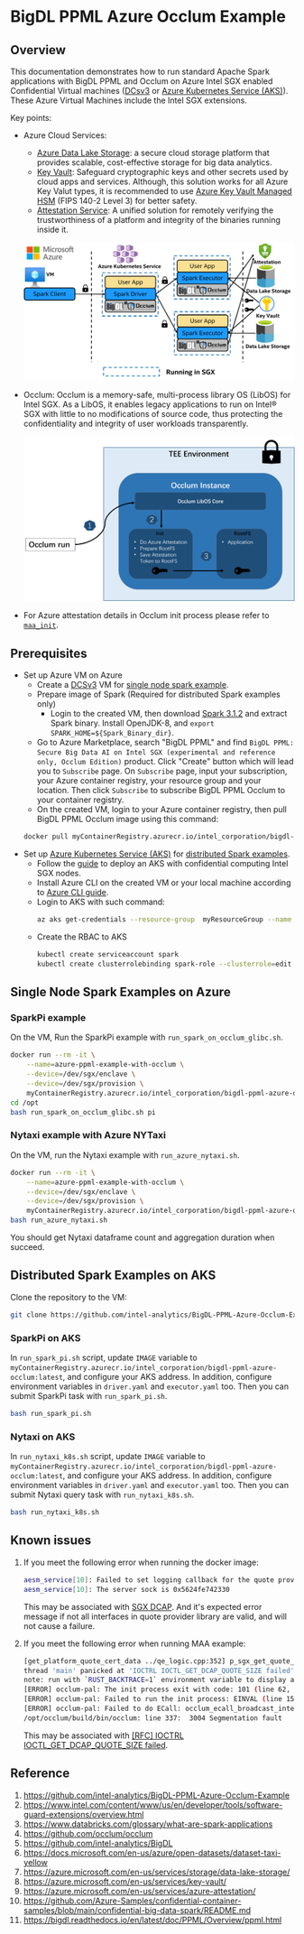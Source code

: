 # BigDL PPML Azure Occlum Example

## Overview

This documentation demonstrates how to run standard Apache Spark applications with BigDL PPML and Occlum on Azure Intel SGX enabled Confidential Virtual machines ([DCsv3](https://docs.microsoft.com/en-us/azure/virtual-machines/dcv3-series) or [Azure Kubernetes Service (AKS)](https://azure.microsoft.com/en-us/services/kubernetes-service/)). These Azure Virtual Machines include the Intel SGX extensions.

Key points:

* Azure Cloud Services:  
    * [Azure Data Lake Storage](https://azure.microsoft.com/en-us/services/storage/data-lake-storage/): a secure cloud storage platform that provides scalable, cost-effective storage for big data analytics. 
    * [Key Vault](https://azure.microsoft.com/en-us/services/key-vault/): Safeguard cryptographic keys and other secrets used by cloud apps and services. Although, this solution works for all Azure Key Valut types, it is recommended to use [Azure Key Vault Managed HSM](https://learn.microsoft.com/en-us/azure/key-vault/managed-hsm/overview) (FIPS 140-2 Level 3) for better safety.
    * [Attestation Service](https://azure.microsoft.com/en-us/services/azure-attestation/): A unified solution for remotely verifying the trustworthiness of a platform and integrity of the binaries running inside it.

    ![Distributed Spark in SGX on Azure](../images/spark_sgx_azure.png)

* Occlum: Occlum is a memory-safe, multi-process library OS (LibOS) for Intel SGX. As a LibOS, it enables legacy applications to run on Intel® SGX with little to no modifications of source code, thus protecting the confidentiality and integrity of user workloads transparently.

    ![Microsoft Azure Attestation on Azure](../images/occlum_maa.png)

* For Azure attestation details in Occlum init process please refer to [`maa_init`](https://github.com/occlum/occlum/tree/master/demos/remote_attestation/azure_attestation/maa_init).

## Prerequisites

* Set up Azure VM on Azure
    * Create a [DCSv3](https://docs.microsoft.com/en-us/azure/virtual-machines/dcv3-series) VM for [single node spark example](#single-node-spark-examples-on-azure).
    * Prepare image of Spark (Required for distributed Spark examples only)
      * Login to the created VM, then download [Spark 3.1.2](https://archive.apache.org/dist/spark/spark-3.1.2/spark-3.1.2-bin-hadoop3.2.tgz) and extract Spark binary. Install OpenJDK-8, and `export SPARK_HOME=${Spark_Binary_dir}`.
    * Go to Azure Marketplace, search "BigDL PPML" and find `BigDL PPML: Secure Big Data AI on Intel SGX (experimental and reference only, Occlum Edition)` product. Click "Create" button which will lead you to `Subscribe` page.
      On `Subscribe` page, input your subscription, your Azure container registry, your resource group and your location. Then click `Subscribe` to subscribe BigDL PPML Occlum to your container registry.
    * On the created VM, login to your Azure container registry, then pull BigDL PPML Occlum image using this command:
    ```bash
    docker pull myContainerRegistry.azurecr.io/intel_corporation/bigdl-ppml-azure-occlum:latest
    ```
* Set up [Azure Kubernetes Service (AKS)](https://azure.microsoft.com/en-us/services/kubernetes-service/) for [distributed Spark examples](#distributed-spark-example-on-aks).
  * Follow the [guide](https://learn.microsoft.com/en-us/azure/confidential-computing/confidential-enclave-nodes-aks-get-started) to deploy an AKS with confidential computing Intel SGX nodes.
  * Install Azure CLI on the created VM or your local machine according to [Azure CLI guide](https://docs.microsoft.com/en-us/cli/azure/install-azure-cli).
  * Login to AKS with such command:
    ```bash
    az aks get-credentials --resource-group  myResourceGroup --name myAKSCluster
    ```
  * Create the RBAC to AKS
    ```bash
    kubectl create serviceaccount spark
    kubectl create clusterrolebinding spark-role --clusterrole=edit --serviceaccount=default:spark --namespace=default
    ```
## Single Node Spark Examples on Azure
### SparkPi example

On the VM, Run the SparkPi example with `run_spark_on_occlum_glibc.sh`.

```bash
docker run --rm -it \
    --name=azure-ppml-example-with-occlum \
    --device=/dev/sgx/enclave \
    --device=/dev/sgx/provision \
    myContainerRegistry.azurecr.io/intel_corporation/bigdl-ppml-azure-occlum:latest bash 
cd /opt
bash run_spark_on_occlum_glibc.sh pi
```

### Nytaxi example with Azure NYTaxi

On the VM, run the Nytaxi example with `run_azure_nytaxi.sh`.

```bash
docker run --rm -it \
    --name=azure-ppml-example-with-occlum \
    --device=/dev/sgx/enclave \
    --device=/dev/sgx/provision \
    myContainerRegistry.azurecr.io/intel_corporation/bigdl-ppml-azure-occlum:latest bash 
bash run_azure_nytaxi.sh
```

You should get Nytaxi dataframe count and aggregation duration when succeed.

## Distributed Spark Examples on AKS
Clone the repository to the VM:
```bash
git clone https://github.com/intel-analytics/BigDL-PPML-Azure-Occlum-Example.git
```
### SparkPi on AKS

In `run_spark_pi.sh` script, update `IMAGE` variable to `myContainerRegistry.azurecr.io/intel_corporation/bigdl-ppml-azure-occlum:latest`, and configure your AKS address. In addition, configure environment variables in `driver.yaml` and `executor.yaml` too. Then you can submit SparkPi task with `run_spark_pi.sh`.

```bash
bash run_spark_pi.sh
```

### Nytaxi on AKS

In `run_nytaxi_k8s.sh` script, update `IMAGE` variable to `myContainerRegistry.azurecr.io/intel_corporation/bigdl-ppml-azure-occlum:latest`, and configure your AKS address. In addition, configure environment variables in `driver.yaml` and `executor.yaml` too. Then you can submit Nytaxi query task with `run_nytaxi_k8s.sh`.
```bash
bash run_nytaxi_k8s.sh
```

## Known issues

1. If you meet the following error when running the docker image:

    ```bash
    aesm_service[10]: Failed to set logging callback for the quote provider library.
    aesm_service[10]: The server sock is 0x5624fe742330
    ```

    This may be associated with [SGX DCAP](https://github.com/intel/linux-sgx/issues/812). And it's expected error message if not all interfaces in quote provider library are valid, and will not cause a failure.

2. If you meet the following error when running MAA example:

    ```bash
    [get_platform_quote_cert_data ../qe_logic.cpp:352] p_sgx_get_quote_config returned NULL for p_pck_cert_config.
    thread 'main' panicked at 'IOCTRL IOCTL_GET_DCAP_QUOTE_SIZE failed', /opt/src/occlum/tools/toolchains/dcap_lib/src/occlum_dcap.rs:70:13
    note: run with `RUST_BACKTRACE=1` environment variable to display a backtrace
    [ERROR] occlum-pal: The init process exit with code: 101 (line 62, file src/pal_api.c)
    [ERROR] occlum-pal: Failed to run the init process: EINVAL (line 150, file src/pal_api.c)
    [ERROR] occlum-pal: Failed to do ECall: occlum_ecall_broadcast_interrupts with error code 0x2002: Invalid enclave identification. (line 26, file src/pal_interrupt_thread.c)
    /opt/occlum/build/bin/occlum: line 337:  3004 Segmentation fault      (core dumped) RUST_BACKTRACE=1 "$instance_dir/build/bin/occlum-run" "$@"
    ```

    This may be associated with [[RFC] IOCTRL IOCTL_GET_DCAP_QUOTE_SIZE failed](https://github.com/occlum/occlum/issues/899).

## Reference

1.	<https://github.com/intel-analytics/BigDL-PPML-Azure-Occlum-Example> 
2.	<https://www.intel.com/content/www/us/en/developer/tools/software-guard-extensions/overview.html> 
3.	<https://www.databricks.com/glossary/what-are-spark-applications>
4.	<https://github.com/occlum/occlum> 
5.	<https://github.com/intel-analytics/BigDL>
6.	<https://docs.microsoft.com/en-us/azure/open-datasets/dataset-taxi-yellow>
7.	<https://azure.microsoft.com/en-us/services/storage/data-lake-storage/>
8.	<https://azure.microsoft.com/en-us/services/key-vault/>
9.	<https://azure.microsoft.com/en-us/services/azure-attestation/>
10.	<https://github.com/Azure-Samples/confidential-container-samples/blob/main/confidential-big-data-spark/README.md>
11.	<https://bigdl.readthedocs.io/en/latest/doc/PPML/Overview/ppml.html> 
